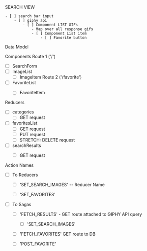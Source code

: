 

SEARCH VIEW

    - [ ] search bar input
        - [ ] giphy api
            - [ ] Component LIST GIFs 
                - Map over all response gifs
                - [ ] Component List item
                    - [ ] Favorite button


Data Model







Components
Route 1 ('/')
- [ ] SearchForm
- [ ] ImageList
    - [ ] ImageItem
Route 2 ('/favorite')
- [ ] FavoriteList
    - [ ] FavoriteItem




Reducers 
- [ ] categories
    - [ ] GET request
- [ ] favoritesList
    - [ ] GET request
    - [ ] PUT request
    - [ ] STRETCH: DELETE request
- [ ] searchResults
    - [ ] GET request


Action Names
- [ ] To Reducers
    - [ ] 'SET_SEARCH_IMAGES' -- Reducer Name
    - [ ] 'SET_FAVORITES'


- [ ] To Sagas
    <!-- - [ ] 'SEARCH_GIFS'  -->
    - [ ] 'FETCH_RESULTS' - GET route attached to GIPHY API query
        - [ ] 'SET_SEARCH_IMAGES'
    - [ ] 'FETCH_FAVORITES' GET route to DB
    - [ ] 'POST_FAVORITE'





